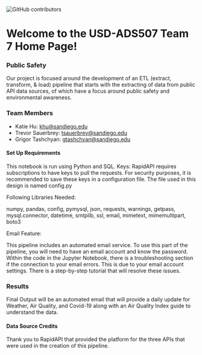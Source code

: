 ![GitHub contributors](https://img.shields.io/github/contributors/katie-hu/Public_Safety)

# Welcome to the USD-ADS507 Team 7 Home Page!

### Public Safety
Our project is focused around the development of an ETL (extract, transform, & load) pipeline that starts with the extracting of data from public API data sources, of which have a focus around public safety and environmental awareness.

### Team Members
- Katie Hu: khu@sandiego.edu 
- Trevor Sauerbrey: tsauerbrey@sandiego.edu
- Grigor Tashchyan: gtashchyan@sandiego.edu



#### Set Up Requirements
This notebook is run using Python and SQL.
Keys: RapidAPI requires subscriptions to have keys to pull the requests.
For security purposes, it is recommended to save these keys in a configuration file. The file used in this design is named config.py

Following Libraries Needed:

numpy, pandas, config, pymysql, json, requests, warnings, getpass, mysql.connector, datetime, smtplib, ssl, email, mimetext, mimemultipart, boto3

Email Feature: 

This pipeline includes an automated email service. To use this part of the pipeline, you will need to have an email account and know the password. Within the code in the Jupyter Notebook, there is a troubleshooting section if the connection to your email errors. This is due to your email account settings. There is a step-by-step tutorial that will resolve these issues.
### Results
Final Output will be an automated email that will provide a daily update for Weather, Air Quality, and Covid-19 along with an Air Quality Index guide to understand the data.


#### Data Source Credits
Thank you to RapidAPI that provided the platform for the three APIs that were used in the creation of this pipeline.
